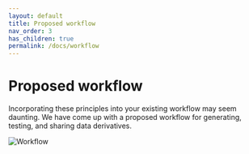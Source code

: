 ```yaml
---
layout: default
title: Proposed workflow
nav_order: 3
has_children: true
permalink: /docs/workflow
---
```


# Proposed workflow

Incorporating these principles into your existing workflow may seem daunting. We have come up with a proposed workflow for generating, testing, and sharing data derivatives.

![Workflow](https://github.com/no-scientist-is-an-island/no-scientist-is-an-island.github.io/blob/main/files/dataderivative_flowchart.png)
